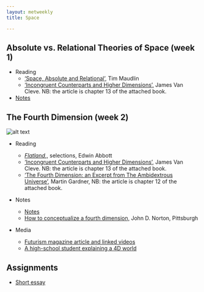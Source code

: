 ```yaml
---
layout: metweekly
title: Space

---
```



## Absolute vs. Relational Theories of Space (week 1)

+ Reading
	+ [‘Space, Absolute and Relational’,](Maud.pdf) Tim Maudlin
	+ [‘Incongruent Counterparts and Higher Dimensions’,](/metaphysics/big.pdf) James Van Cleve. NB: the article is chapter 13 of the attached book. 
+ [Notes](handout1.pdf)


## The Fourth Dimension (week 2)

![alt text](teserect.gif)


+ Reading
	+ [*Flatland*,](flat), selections, Edwin Abbott
	+ [‘Incongruent Counterparts and Higher Dimensions’,](/metaphysics/big.pdf) James Van Cleve. NB: the article is chapter 13 of the attached book. 
	+ [‘The Fourth Dimension: an Excerpt from The Ambidextrous Universe’,](/metaphysics/big.pdf) Martin Gardner, NB: the article is chapter 12 of the attached book.

+ Notes
	+ [Notes](handout.pdf)
	+ [How to conceptualize a fourth dimension,](http://www.pitt.edu/~jdnorton/teaching/HPS_0410/chapters/four_dimensions/index.html) John D. Norton, Pittsburgh

+ Media
	+ [Futurism magazine article and linked videos](https://futurism.com/new-perspectives-imagining-a-4d-world/)
	+ [A high-school student explaining a 4D world](https://www.youtube.com/watch?v=eGguwYPC32I)

## Assignments
+ [Short essay](essay)
